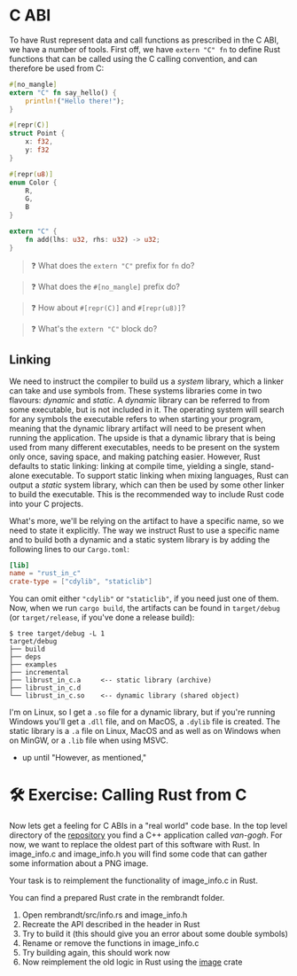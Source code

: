 # C ABI

To have Rust represent data and call functions as prescribed in the C ABI, we have a number of tools. First off, we have `extern "C" fn` to define Rust functions that can be called using the C calling convention, and can therefore be used from C:

```rust
#[no_mangle]
extern "C" fn say_hello() {
    println!("Hello there!");
}

#[repr(C)]
struct Point {
    x: f32,
    y: f32
}

#[repr(u8)]
enum Color {
    R,
    G,
    B
}

extern "C" {
    fn add(lhs: u32, rhs: u32) -> u32;
}
```

> ❓ What does the `extern "C"` prefix for `fn` do?

> ❓ What does the `#[no_mangle]` prefix do?

> ❓ How about `#[repr(C)]` and `#[repr(u8)]`?

> ❓ What's the `extern "C"` block do?


## Linking
We need to instruct the compiler to build us a _system_ library, which a linker can take and use symbols from. These systems libraries come in two flavours: _dynamic_ and _static_. A _dynamic_ library can be referred to from some executable, but is not included in it. The operating system will search for any symbols the executable refers to when starting your program, meaning that the dynamic library artifact will need to be present when running the application. The upside is that a dynamic library that is being used from many different executables, needs to be present on the system only once, saving space, and making patching easier. However, Rust defaults to static linking: linking at compile time, yielding a single, stand-alone executable. To support static linking when mixing languages, Rust can output a _static_ system library, which can then be used by some other linker to build the executable. This is the recommended way to include Rust code into your C projects.

What's more, we'll be relying on the artifact to have a specific name, so we need to state it explicitly. The way we instruct Rust to use a specific name and to build both a dynamic and a static system library is by adding the following lines to our `Cargo.toml`:

```toml
[lib]
name = "rust_in_c"
crate-type = ["cdylib", "staticlib"]
```

You can omit either `"cdylib"` or `"staticlib"`, if you need just one of them. Now, when we run `cargo build`, the artifacts can be found in `target/debug` (or `target/release`, if you've done a release build):

```shell
$ tree target/debug -L 1
target/debug
├── build
├── deps
├── examples
├── incremental
├── librust_in_c.a     <-- static library (archive)
├── librust_in_c.d
└── librust_in_c.so    <-- dynamic library (shared object)
```

I'm on Linux, so I get a `.so` file for a dynamic library, but if you're running Windows you'll get a `.dll` file, and on MacOS, a `.dylib` file is created. The static library is a `.a` file on Linux, MacOS and as well as on Windows when on MinGW, or a `.lib` file when using MSVC.


- up until "However, as mentioned,"

# 🛠️ Exercise: Calling Rust from C

Now lets get a feeling for C ABIs in a "real world" code base. In the top level directory of the 
[repository](https://github.com/hdoordt/van-gogh) you find a C++ application called *van-gogh*. For now, we want to
replace the oldest part of this software with Rust. In image_info.c and image_info.h you will find some code that can
gather some information about a PNG image.

Your task is to reimplement the functionality of image_info.c in Rust.

You can find a prepared Rust crate in the rembrandt folder. 

1. Open rembrandt/src/info.rs and image_info.h
2. Recreate the API described in the header in Rust
3. Try to build it (this should give you an error about some double symbols)
4. Rename or remove the functions in image_info.c
5. Try building again, this should work now
6. Now reimplement the old logic in Rust using the [image](https://docs.rs/image/latest/image/) crate

<!--
- Exercises read image info
    - Use image crate to load a QImage using the C ABI
    - Instruct to use utf8 conversion for Cstr to Path
- Round up:
    - Who did the most checks?
    - Did you check nullability
    - Did you check encoding
    - ...
    - 
-->